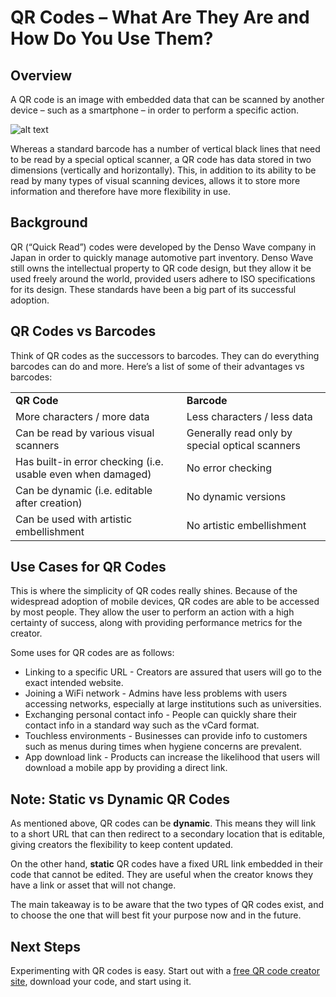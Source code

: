 # QR Codes – What Are They Are and How Do You Use Them?


## Overview

A QR code is an image with embedded data that can be scanned by another device – such as a smartphone – in order to perform a specific action.

![alt text](https://github.com/joenemer/JoeNemer_Writing/blob/1200px-QR_code_for_mobile_English_Wikipedia.svg.png?raw=true)

Whereas a standard barcode has a number of vertical black lines that need to be read by a special optical scanner, a QR code has data stored in two dimensions (vertically and horizontally). This, in addition to its ability to be read by many types of visual scanning devices, allows it to store more information and therefore have more flexibility in use.


## Background

QR (“Quick Read”) codes were developed by the Denso Wave company in Japan in order to quickly manage automotive part inventory. Denso Wave still owns the intellectual property to QR code design, but they allow it be used freely around the world, provided users adhere to ISO specifications for its design. These standards have been a big part of its successful adoption.


## QR Codes vs Barcodes

Think of QR codes as the successors to barcodes. They can do everything barcodes can do and more. Here’s a list of some of their advantages vs barcodes:


<table>
  <tr>
   <td><strong>QR Code</strong>
   </td>
   <td><strong>Barcode</strong>
   </td>
  </tr>
  <tr>
   <td>More characters / more data
   </td>
   <td>Less characters / less data
   </td>
  </tr>
  <tr>
   <td>Can be read by various visual scanners
   </td>
   <td>Generally read only by special optical scanners
   </td>
  </tr>
  <tr>
   <td>Has built-in error checking (i.e. usable even when damaged)
   </td>
   <td>No error checking
   </td>
  </tr>
  <tr>
   <td>Can be dynamic (i.e. editable after creation)
   </td>
   <td>No dynamic versions
   </td>
  </tr>
  <tr>
   <td>Can be used with artistic embellishment
   </td>
   <td>No artistic embellishment
   </td>
  </tr>
</table>



## Use Cases for QR Codes

This is where the simplicity of QR codes really shines. Because of the widespread adoption of mobile devices, QR codes are able to be accessed by most people. They allow the user to perform an action with a high certainty of success, along with providing performance metrics for the creator.

Some uses for QR codes are as follows:



* Linking to a specific URL - Creators are assured that users will go to the exact intended website.
* Joining a WiFi network - Admins have less problems with users accessing networks, especially at large institutions such as universities.
* Exchanging personal contact info - People can quickly share their contact info in a standard way such as the vCard format.
* Touchless environments - Businesses can provide info to customers such as menus during times when hygiene concerns are prevalent.
* App download link - Products can increase the likelihood that users will download a mobile app by providing a direct link.


## Note: Static vs Dynamic QR Codes

As mentioned above, QR codes can be **dynamic**. This means they will link to a short URL that can then redirect to a secondary location that is editable, giving creators the flexibility to keep content updated.

On the other hand, **static** QR codes have a fixed URL link embedded in their code that cannot be edited. They are useful when the creator knows they have a link or asset that will not change.

The main takeaway is to be aware that the two types of QR codes exist, and to choose the one that will best fit your purpose now and in the future.


## Next Steps

Experimenting with QR codes is easy. Start out with a [free QR code creator site](https://www.google.com/url?sa=t&rct=j&q=&esrc=s&source=web&cd=&cad=rja&uact=8&ved=2ahUKEwjA_avtvMjyAhWpUt8KHV9zAf4QFnoECDAQAQ&url=https%3A%2F%2Fwww.qr-code-generator.com%2F&usg=AOvVaw2vFFnPpLaJHcZe_OnLZ6UQ), download your code, and start using it.
